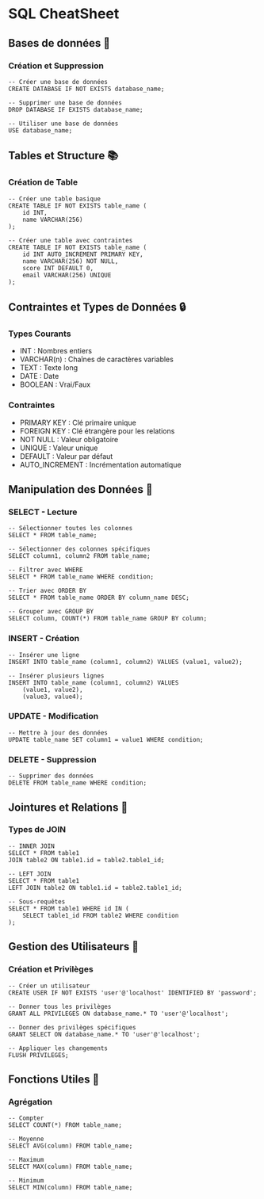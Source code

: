 # SQL CheatSheet

## Bases de données 🏰

### Création et Suppression
```
-- Créer une base de données
CREATE DATABASE IF NOT EXISTS database_name;

-- Supprimer une base de données
DROP DATABASE IF EXISTS database_name;

-- Utiliser une base de données
USE database_name;
```

## Tables et Structure 📚

### Création de Table
```
-- Créer une table basique
CREATE TABLE IF NOT EXISTS table_name (
    id INT,
    name VARCHAR(256)
);

-- Créer une table avec contraintes
CREATE TABLE IF NOT EXISTS table_name (
    id INT AUTO_INCREMENT PRIMARY KEY,
    name VARCHAR(256) NOT NULL,
    score INT DEFAULT 0,
    email VARCHAR(256) UNIQUE
);
```

## Contraintes et Types de Données 🔒

### Types Courants
- INT : Nombres entiers
- VARCHAR(n) : Chaînes de caractères variables
- TEXT : Texte long
- DATE : Date
- BOOLEAN : Vrai/Faux

### Contraintes
- PRIMARY KEY : Clé primaire unique
- FOREIGN KEY : Clé étrangère pour les relations
- NOT NULL : Valeur obligatoire
- UNIQUE : Valeur unique
- DEFAULT : Valeur par défaut
- AUTO_INCREMENT : Incrémentation automatique

## Manipulation des Données 🎯

### SELECT - Lecture
```
-- Sélectionner toutes les colonnes
SELECT * FROM table_name;

-- Sélectionner des colonnes spécifiques
SELECT column1, column2 FROM table_name;

-- Filtrer avec WHERE
SELECT * FROM table_name WHERE condition;

-- Trier avec ORDER BY
SELECT * FROM table_name ORDER BY column_name DESC;

-- Grouper avec GROUP BY
SELECT column, COUNT(*) FROM table_name GROUP BY column;
```

### INSERT - Création
```
-- Insérer une ligne
INSERT INTO table_name (column1, column2) VALUES (value1, value2);

-- Insérer plusieurs lignes
INSERT INTO table_name (column1, column2) VALUES 
    (value1, value2),
    (value3, value4);
```

### UPDATE - Modification
```
-- Mettre à jour des données
UPDATE table_name SET column1 = value1 WHERE condition;
```

### DELETE - Suppression
```
-- Supprimer des données
DELETE FROM table_name WHERE condition;
```

## Jointures et Relations 👻

### Types de JOIN
```
-- INNER JOIN
SELECT * FROM table1
JOIN table2 ON table1.id = table2.table1_id;

-- LEFT JOIN
SELECT * FROM table1
LEFT JOIN table2 ON table1.id = table2.table1_id;

-- Sous-requêtes
SELECT * FROM table1 WHERE id IN (
    SELECT table1_id FROM table2 WHERE condition
);
```

## Gestion des Utilisateurs 👑

### Création et Privilèges
```
-- Créer un utilisateur
CREATE USER IF NOT EXISTS 'user'@'localhost' IDENTIFIED BY 'password';

-- Donner tous les privilèges
GRANT ALL PRIVILEGES ON database_name.* TO 'user'@'localhost';

-- Donner des privilèges spécifiques
GRANT SELECT ON database_name.* TO 'user'@'localhost';

-- Appliquer les changements
FLUSH PRIVILEGES;
```

## Fonctions Utiles 🌟

### Agrégation
```
-- Compter
SELECT COUNT(*) FROM table_name;

-- Moyenne
SELECT AVG(column) FROM table_name;

-- Maximum
SELECT MAX(column) FROM table_name;

-- Minimum
SELECT MIN(column) FROM table_name;
```